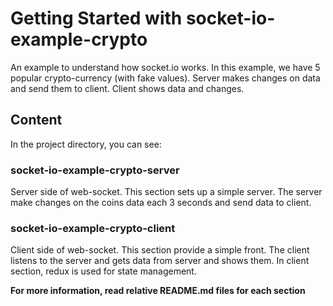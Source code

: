 # Getting Started with socket-io-example-crypto

An example to understand how socket.io works.
In this example, we have 5 popular crypto-currency (with fake values). Server makes changes on data and send them to client. Client shows data and changes.

## Content

In the project directory, you can see:

### socket-io-example-crypto-server

Server side of web-socket.
This section sets up a simple server. The server make changes on the coins data each 3 seconds and send data to client.

### socket-io-example-crypto-client

Client side of web-socket.
This section provide a simple front. The client listens to the server and gets data from server and shows them.
In client section, redux is used for state management.

**For more information, read relative README.md files for each section**
